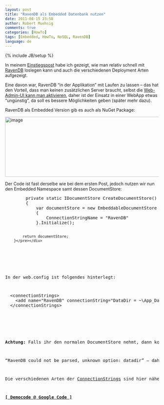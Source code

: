 ```yaml
---
layout: post
title: "RavenDB als Embedded Datenbank nutzen"
date: 2011-08-15 23:58
author: Robert Muehsig
comments: true
categories: [HowTo]
tags: [Embedded, HowTo, NoSQL, RavenDB]
language: de
---
```

{% include JB/setup %}
<p>In meinem <a href="{{BASE_PATH}}/2011/07/05/nosql-mit-ravendb-und-asp-net-mvc/">Einstiegspost</a> habe ich gezeigt, wie man relativ schnell mit <a href="http://ravendb.net/">RavenDB</a> loslegen kann und auch die verschiedenen Deployment Arten aufgezeigt. </p> <p>Eine davon war, RavenDB “in der Applikation” mit Laufen zu lassen – das hat den Vorteil, dass man keinen zusätzlichen Server braucht, selbst die <a href="http://ravendb.net/faq/embedded-with-http">Web-Admin-UI kann man aktivieren</a>, daher ist der Einsatz in einer WebApp etwas “ungünstig”, da soll es bessere Möglichkeiten geben (später mehr dazu).</p> <p>RavenDB als Embedded Version gib es auch als NuGet Package:</p> <p><a href="{{BASE_PATH}}/assets/wp-images-de/image1336.png"><img style="background-image: none; border-bottom: 0px; border-left: 0px; padding-left: 0px; padding-right: 0px; display: inline; border-top: 0px; border-right: 0px; padding-top: 0px" title="image" border="0" alt="image" src="{{BASE_PATH}}/assets/wp-images-de/image_thumb518.png" width="558" height="196"></a></p> <p>Der Code ist fast derselbe wie bei dem ersten Post, jedoch nutzen wir nun den Embedded Namespace samt dessen DocumentStore:</p> <div style="padding-bottom: 0px; margin: 0px; padding-left: 0px; padding-right: 0px; display: inline; float: none; padding-top: 0px" id="scid:812469c5-0cb0-4c63-8c15-c81123a09de7:a076d608-7d5a-425c-aeb5-3d9acec858ee" class="wlWriterEditableSmartContent"><pre name="code" class="py">        private static IDocumentStore CreateDocumentStore()
        {
            var documentStore = new EmbeddableDocumentStore
            {
                ConnectionStringName = "RavenDB"
            }.Initialize();

            return documentStore;
        }</pre></div>
<p>&nbsp;</p>
<p>In der web.config ist folgendes hinterlegt:</p>
<div style="padding-bottom: 0px; margin: 0px; padding-left: 0px; padding-right: 0px; display: inline; float: none; padding-top: 0px" id="scid:812469c5-0cb0-4c63-8c15-c81123a09de7:a4689b72-a3df-4dca-a120-5e78635635df" class="wlWriterEditableSmartContent"><pre name="code" class="c#">  &lt;connectionStrings&gt;
    &lt;add name="RavenDB" connectionString="DataDir = ~\App_Data" /&gt;
  &lt;/connectionStrings&gt;</pre></div>
<p>&nbsp;</p>
<p><strong>Achtung: </strong>Falls ihr den normalen DocumentStore nehmt, dann kommt folgende Fehlermeldung:</p>
<p>“RavenDB could not be parsed, unknown option: datadir” – daher darauf achten, ob es der Typ aus dem Embedded Bereich ist.</p>
<p>Die verschiedenen Arten der <a href="http://ravendb.net/documentation/client-api/connection-string">ConnectionStrings</a> sind hier näher beschrieben. Das Ergebnis ist nun, dass alle File unter App_Data abgelegt werden, ohne dass ein zusätzlicher Dienst laufen muss.</p>
<p><a href="http://code.google.com/p/code-inside/source/browse/#git%2F2011%2FEmbeddedRavenDB"><strong>[ Democode @ Google Code ]</strong></a></p>
